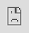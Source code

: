 ```yaml
---
layout: post
author: thomas
title: What is the value of No-Code and Low-Code?
canonical_url: https://aista.com/blog/what-is-the-value-of-no-code-and-low-code/
---
```


According to Gartner the markep cap of Low-Code and No-Code is 48 billion US dollars annually, and it's
growing by 25% every year. It's easy to dismiss this as hype, simply because of all the shiny ideas
we've seen the last 20 years in our industry, and how many of these are on the scrapyard of history today.
However, Low-Code and No-Code is different for reasons you'll hopefully understand as you continue reading.
Before I can explain why, we will have to define Low-Code and No-Code first.

## Defining Low-Code and No-Code

No-Code is typically implemented as tools that allows _"citizens"_ to create software, which is why
it's often referred to as _"citizen development"_. Citizens here of course implies people with no
prior software development experience. It's often implemented by creating drag and drop interfaces,
where you can create software using high level abstractions, facilitating for visually creating software.
We've arguably had such interfaces for decades through constructs such as FoxPro, Visual Basic, and
Macromedia Dreamweaver, so it's really nothing new.

Low-Code on the other hand is typically implemented by automating parts of the software development
process, resulting in modifiable code, allowing existing software developers to become more productive.
Obviously there's a distinction between these two ideas, even tough they are often seen as one and
talked about as the same thing. The software industry loves acronyms and the 4 letter word typically
used to describe the combination of No-Code and Low-Code seems to be _"NCLC"_ these days.

Here at Aista we've more or less chosen to completely ignore No-Code. Not because we don't see the value
proposition. Having _"citizens"_ being able to create software obviously has value, if for no other reasons
than that it democratizes software development, and results in access to more resources being able to solve the
problem at hand. The latter of course being important in an industry where we have a net negative
unemployment rate and it's almost impossible to find qualified resources to do a job these days.
The reasons why we've chosen to ignore No-Code is because we believe it's simply _"moving the problem"_,
and we want to _solve_ the problem. So for us it's all about increasing productivity, at which point
we don't see No-Code as a viable and permanent solution. To understand our point of view, please watch
the following video demonstrating our product. It's only a minute long anyways.

<div class="video">
<iframe width="560" height="315" style="position:absolute; top:0; left:0; width:100%; height:100%;" src="https://www.youtube.com/embed/yh0H7Rsrrq4" frameborder="0" allow="accelerometer; autoplay; encrypted-media; gyroscope; picture-in-picture" allowfullscreen></iframe>
</div>

## The value proposition of Low-Code

There are roughly 30 million software developers in the world today. To create something resembling
the system we demonstrate in the above video would require probably 2 to 3 of these developers working
for a couple of months. The average software developer probably makes 3,500 dollars per month. This
implies a price tag for the end product we show you above of at least $10,000, and probably two months
to finish it. By automating this process like we demonstrate in the above video, we can have a computer assemble
the system in 2 seconds. This reduces the TCO (Total Cost of Ownership) by roughly 99.999999 percent,
resulting in that everyone, regardless of how rich or poor they are, can easily create highly
advanced administration systems, to automate and improve upon their existing processes. And even
if the system needs a software developer's touch after the automation process is finished, obviously
this becomes a very much different price than if it was to be assembled from scratch by the same
developer.

The primary business case for this is reducing costs for existing companies. However,
it's easy to forget the more altruistic edge here, which of course is summed up in _"everyone"_
in the above sentence. Imagine non-profit organisations having the ability to become better
at what they do, with better transparency and more efficiency, due to having better administration
systems. Or imagine some system created during a local catastrophy to help
distribute food to the needy, etc, etc, etc.

Obviously we have a business to run, and our primary goal is to make money running our business,
but at the core of our value as a company is _"serving the underserved"_, which of course is why
we have chosen to release our entire platform as open source, allowing everyone to use our product,
including those without the monetary means to pay for our services. A company is dependent upon
profit to exist, but that's not why we do what we do. Profit is simply _"how"_ we can do what we
do. The _"why"_ of course is different.

Anyways, there are 30 million software developers in the world today. These are making in total
roughly 1 trillion US dollars annually. Our slogan as a company is
_"Automating 80% of enterprise software development"_. When we reach this goal, we will have saved
the world 800 billion US dollars annually. Hence, my argument is that Gartner is wrong, _very wrong_.
The market cap of No-Code and Low-Code is not 48 billion dollars annually, it's 800 billion dollars
annually, and growing ... ;)

> The market cap of Low-Code is 800 billion dollars annually
